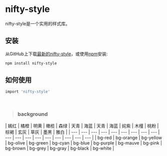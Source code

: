 # nifty-style

nifty-style是一个实用的样式库。

## 安装

从GitHub上下载[最新的nifty-style](https://github.com/ZHTGitHub/nifty-style)，或使用[npm](https://www.npmjs.com/package/nifty-style)安装:

```bash
npm install nifty-style
```

## 如何使用

```bash
import 'nifty-style'
```
<br />

> <h3 id="background">background</h3>

| 嫣红 | 橘橙 | 明黄 | 橄榄 | 森绿 | 天青 | 海蓝 | 天青 | 海蓝 | 姹紫 | 木槿 | 桃粉 | 棕褐 | 玄灰 | 草灰 | 墨黑 | 雅白 |
| --- | --- | --- | --- | --- | --- | --- | --- | --- | --- | --- | --- | --- | --- | --- | --- | --- | --- |
| bg-red | bg-orange | bg-yellow | bg-olive | bg-green | bg-cyan | bg-blue | bg-purple | bg-mauve | bg-pink | bg-brown | bg-grey | bg-gray | bg-black | bg-white |